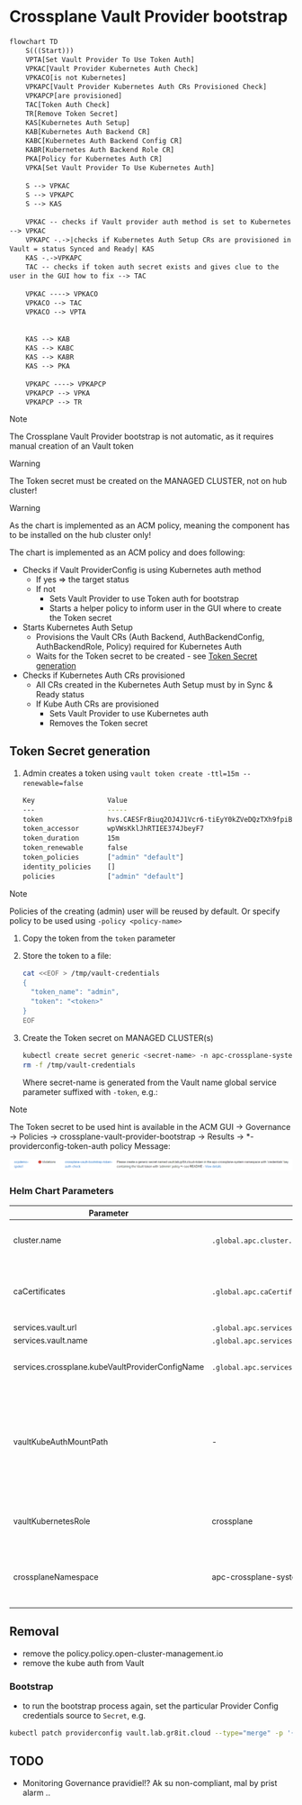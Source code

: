# Crossplane Vault Provider bootstrap

```mermaid
flowchart TD
    S(((Start)))
    VPTA[Set Vault Provider To Use Token Auth]
    VPKAC[Vault Provider Kubernetes Auth Check]
    VPKACO[is not Kubernetes]
    VPKAPC[Vault Provider Kubernetes Auth CRs Provisioned Check]
    VPKAPCP[are provisioned]
    TAC[Token Auth Check]
    TR[Remove Token Secret]
    KAS[Kubernetes Auth Setup]
    KAB[Kubernetes Auth Backend CR]
    KABC[Kubernetes Auth Backend Config CR]
    KABR[Kubernetes Auth Backend Role CR]
    PKA[Policy for Kubernetes Auth CR]
    VPKA[Set Vault Provider To Use Kubernetes Auth]
    
    S --> VPKAC
    S --> VPKAPC
    S --> KAS

    VPKAC -- checks if Vault provider auth method is set to Kubernetes --> VPKAC
    VPKAPC -.->|checks if Kubernetes Auth Setup CRs are provisioned in Vault = status Synced and Ready| KAS
    KAS -.->VPKAPC
    TAC -- checks if token auth secret exists and gives clue to the user in the GUI how to fix --> TAC

    VPKAC ----> VPKACO
    VPKACO --> TAC
    VPKACO --> VPTA


    KAS --> KAB
    KAS --> KABC
    KAS --> KABR
    KAS --> PKA
    
    VPKAPC ----> VPKAPCP
    VPKAPCP --> VPKA
    VPKAPCP --> TR
```

> [!NOTE]  
> The Crossplane Vault Provider bootstrap is not automatic, as it requires manual creation of an Vault token

> [!WARNING]  
> The Token secret must be created on the MANAGED CLUSTER, not on hub cluster!

> [!WARNING]  
> As the chart is implemented as an ACM policy, meaning the component has to be installed on the hub cluster only!

The chart is implemented as an ACM policy and does following:

- Checks if Vault ProviderConfig is using Kubernetes auth method
  - If yes => the target status
  - If not
    - Sets Vault Provider to use Token auth for bootstrap
    - Starts a helper policy to inform user in the GUI where to create the Token secret
- Starts Kubernetes Auth Setup
  - Provisions the Vault CRs (Auth Backend, AuthBackendConfig, AuthBackendRole, Policy) required for Kubernetes Auth
  - Waits for the Token secret to be created - see [Token Secret generation](#token-secret-generation)
- Checks if Kubernetes Auth CRs provisioned
  - All CRs created in the Kubernetes Auth Setup must by in Sync & Ready status
  - If Kube Auth CRs are provisioned
    - Sets Vault Provider to use Kubernetes auth
    - Removes the Token secret

## Token Secret generation

1) Admin creates a token using `vault token create -ttl=15m --renewable=false`

   ```bash
   Key                  Value
   ---                  -----
   token                hvs.CAESFrBiuq2OJ4J1Vcr6-tiEyY0kZVeDQzTXh9fpiBVt1BBmnxEFWGh4KHGh2cy42R2IGmpsTXBOZ0xJYkZuQ25kemg
   token_accessor       wpVWsKklJhRTIEE374JbeyF7
   token_duration       15m
   token_renewable      false
   token_policies       ["admin" "default"]
   identity_policies    []
   policies             ["admin" "default"]
   ```

> [!NOTE]  
> Policies of the creating (admin) user will be reused by default. Or specify policy to be used using `-policy <policy-name>`

1) Copy the token from the `token` parameter

1) Store the token to a file:

   ```bash
   cat <<EOF > /tmp/vault-credentials
   {
     "token_name": "admin",
     "token": "<token>"
   }
   EOF
   ```

1) Create the Token secret on MANAGED CLUSTER(s)

   ```bash
   kubectl create secret generic <secret-name> -n apc-crossplane-system --from-file=credentials=/tmp/vault-credentials
   rm -f /tmp/vault-credentials
   ```

   Where secret-name is generated from the Vault name global service parameter suffixed with `-token`, e.g.:

> [!NOTE]  
> The Token secret to be used hint is available in the ACM GUI -> Governance -> Policies -> crossplane-vault-provider-bootstrap -> Results -> *-providerconfig-token-auth policy Message:
>
> ![Token Auth Check hint](images/token-secret-policy.png)

### Helm Chart Parameters

|Parameter|Default|Description|
|---|---|---|
|cluster.name|`.global.apc.cluster.name`|Cluster name to be used instead of local-cluster|
|caCertificates|`.global.apc.caCertificates`|PEM encoded CA cert to trust when Vault makes contact to the Kube API|
|services.vault.url|`.global.apc.services.vault.url`|Vault URL|
|services.vault.name|`.global.apc.services.vault.name`|Vault Name|
|services.crossplane.kubeVaultProviderConfigName|`.global.apc.services.crossplane.kubeVaultProviderConfigName`|Name of the Vault provider config to create|
|vaultKubeAuthMountPath|-|For testing only as it only support 1 cluster only !!! normally filled in by hub ACM templating => Kube auth mount path in Vault|
|vaultKubernetesRole|crossplane|Kubernetes role in Vault for Crossplane to use|
|crossplaneNamespace|apc-crossplane-system|Namespace where Crossplane is installed, and configurations are created|

## Removal

- remove the policy.policy.open-cluster-management.io
- remove the kube auth from Vault

### Bootstrap

- to run the bootstrap process again, set the particular Provider Config credentials source to `Secret`, e.g.

```bash
kubectl patch providerconfig vault.lab.gr8it.cloud --type="merge" -p '{"spec": {"credentials":{"source": "Secret"}}}'
```

## TODO

- Monitoring Governance pravidiel!? Ak su non-compliant, mal by prist alarm ..
